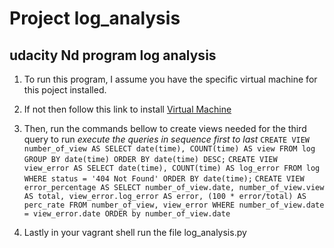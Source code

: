 # Project log_analysis
## udacity Nd program log analysis
1. To run this program, I assume you have the specific virtual machine for this poject installed.
2. If not then follow this link to install [Virtual Machine]("https://classroom.udacity.com/nanodegrees/nd004/parts/8d3e23e1-9ab6-47eb-b4f3-d5dc7ef27bf0/modules/bc51d967-cb21-46f4-90ea-caf73439dc59/lessons/5475ecd6-cfdb-4418-85a2-f2583074c08d/concepts/14c72fe3-e3fe-4959-9c4b-467cf5b7c3a0")
3. Then, run the commands bellow to create views needed for the third query to run *execute the queries in sequence first to last*
`CREATE VIEW number_of_view AS SELECT date(time), COUNT(time) AS view FROM log GROUP BY date(time) ORDER BY date(time) DESC;`
`CREATE VIEW view_error AS SELECT date(time), COUNT(time) AS log_error FROM log WHERE status = '404 Not Found' ORDER BY date(time);`
`CREATE VIEW  error_percentage AS SELECT number_of_view.date, number_of_view.view AS total, view_error.log_error AS error, (100 * error/total) AS perc_rate FROM number_of_view, view_error WHERE number_of_view.date = view_error.date ORDER by number_of_view.date`

4. Lastly in your vagrant shell run the file log_analysis.py 

 


